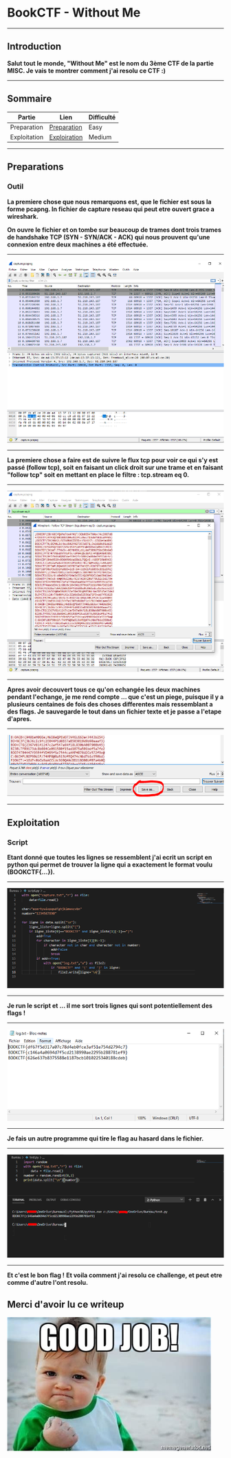 # BookCTF - Without Me 
----------------------------------------------------------------------------------------------------------
## Introduction
__Salut tout le monde,
"Without Me" est le nom du 3ème CTF de la partie MISC. 
Je vais te montrer comment j'ai resolu ce CTF :)__

----------------------------------------------------------------------------------------------------------

## Sommaire

|Partie| Lien |Difficulté|
|------|------|----------|
|Preparation| [Preparation](https://github.com/Ph3nX-Z/Writeups/blob/main/BookCTF%20-%20Without%20Me/README.md#preparations) | Easy |
|Exploitation| [Exploiration](https://github.com/Ph3nX-Z/Writeups/blob/main/BookCTF%20-%20Without%20Me/README.md#exploitation) | Medium |

----------------------------------------------------------------------------------------------------------

## Preparations



### Outil

__La premiere chose que nous remarquons est, que le fichier est sous la forme pcapng. In fichier de capture reseau qui peut etre ouvert grace a wireshark.__

__On ouvre le fichier et on tombe sur beaucoup de trames dont trois trames de handshake TCP (SYN - SYN/ACK - ACK) qui nous prouvent qu'une connexion entre deux machines a été effectuée.__

----------------------------------------------------------------------------------------------------------
![](readme1.PNG)

----------------------------------------------------------------------------------------------------------

__La premiere chose a faire est de suivre le flux tcp pour voir ce qui s'y est passé (follow tcp), soit en faisant un click droit sur une trame et en faisant "follow tcp" soit en mettant en place le filtre : tcp.stream eq 0.__

----------------------------------------------------------------------------------------------------------
![](readme2.PNG)

----------------------------------------------------------------------------------------------------------

__Apres avoir decouvert tous ce qu'on echangée les deux machines pendant l'echange, je me rend compte ... que c'est un piege, puisque il y a plusieurs centaines de fois des choses differentes mais ressemblant a des flags. Je sauvegarde le tout dans un fichier texte et je passe a l'etape d'apres.__

----------------------------------------------------------------------------------------------------------
![](readme8.PNG)

----------------------------------------------------------------------------------------------------------
## Exploitation

### Script

__Etant donné que toutes les lignes se ressemblent j'ai ecrit un script en python qui permet de trouver la ligne qui a exactement le format voulu (BOOKCTF{...}).__

----------------------------------------------------------------------------------------------------------
![](readme4.PNG)

----------------------------------------------------------------------------------------------------------

__Je run le script et ... il me sort trois lignes qui sont potentiellement des flags !__

----------------------------------------------------------------------------------------------------------
![](readme5.PNG)

----------------------------------------------------------------------------------------------------------

__Je fais un autre programme qui tire le flag au hasard dans le fichier.__

----------------------------------------------------------------------------------------------------------
![](readme6.PNG)

----------------------------------------------------------------------------------------------------------


__Et c'est le bon flag !__
__Et voila comment j'ai resolu ce challenge, et peut etre comme d'autre l'ont resolu.__



## Merci d'avoir lu ce writeup

![](good.jpg)
